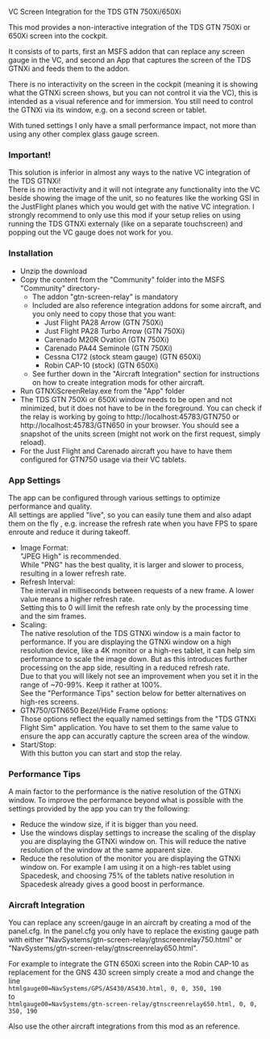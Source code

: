 VC Screen Integration for the TDS GTN 750Xi/650Xi

This mod provides a non-interactive integration of the TDS GTN 750Xi or 650Xi screen into the cockpit.

It consists of to parts, first an MSFS addon that can replace any screen gauge in the VC, and second an App that captures the screen of the TDS GTNXi and feeds them to the addon.

There is no interactivity on the screen in the cockpit (meaning it is showing what the GTNXi screen shows, but you can not control it via the VC), this is intended as a visual reference and for immersion. You still need to control the GTNXi via its window, e.g. on a second screen or tablet.

With tuned settings I only have a small performance impact, not more than using any other complex glass gauge screen.

### Important!
This solution is inferior in almost any ways to the native VC integration of the TDS GTNXi!  
There is no interactivity and it will not integrate any functionality into the VC beside showing the image of the unit, so no features like the working GSI in the JustFlight planes which you would get with the native VC integration.
I strongly recommend to only use this mod if your setup relies on using running the TDS GTNXi externaly (like on a separate touchscreen) and popping out the VC gauge does not work for you.

### Installation
* Unzip the download
* Copy the content from the "Community" folder into the MSFS "Community" directory-
	- The addon "gtn-screen-relay" is mandatory
	- Included are also reference integration addons for some aircraft, and you only need to copy those that you want:
		- Just Flight PA28 Arrow (GTN 750Xi)
		- Just Flight PA28 Turbo Arrow (GTN 750Xi)
		- Carenado M20R Ovation (GTN 750Xi)
		- Carenado PA44 Seminole (GTN 750Xi)
		- Cessna C172 (stock steam gauge) (GTN 650Xi)
		- Robin  CAP-10 (stock) (GTN 650Xi)
	- See further down in the "Aircraft Integration" section for instructions on how to create integration mods for other aircraft.
* Run GTNXiScreenRelay.exe from the "App" folder
* The TDS GTN 750Xi or 650Xi window needs to be open and not minimized, but it does not have to be in the foreground. You can check if the relay is working by going to http://localhost:45783/GTN750 or http://localhost:45783/GTN650 in your browser. You should see a snapshot of the units screen (might not work on the first request, simply reload).
* For the Just Flight and Carenado aircraft you have to have them configured for GTN750 usage via their VC tablets.

### App Settings
The app can be configured through various settings to optimize performance and quality.  
All settings are applied "live", so you can easily tune them and also adapt them on the fly , e.g. increase the refresh rate when you have FPS to spare enroute and reduce it during takeoff.

* Image Format:  
	"JPEG High" is recommended.  
	While "PNG" has the best quality, it is larger and slower to process, resulting in a lower refresh rate.
* Refresh Interval:  
	The interval in milliseconds between requests of a new frame. A lower value means a higher refresh rate.  
	Setting this to 0 will limit the refresh rate only by the processing time and the sim frames.
* Scaling:  
	The native resolution of the TDS GTNXi window is a main factor to performance. If you are displaying the GTNXi window on a high resolution device, like a 4K monitor or a high-res tablet, it can help sim performance to scale the image down. But as this introduces further processing on the app side, resulting in a reduced refresh rate.  
	Due to that you will likely not see an improvement when you set it in the range of ~70-99%. Keep it rather at 100%.  
	See the "Performance Tips" section below for better alternatives on high-res screens.
* GTN750/GTN650 Bezel/Hide Frame options:  
	Those options reflect the equally named settings from the "TDS GTNXi Flight Sim" application. You have to set them to the same value to ensure the app can accuratly capture the screen area of the window.
* Start/Stop:  
	With this button you can start and stop the relay.
	
### Performance Tips
A main factor to the performance is the native resolution of the GTNXi window. To improve the performance beyond what is possible with the settings provided by the app you can try the following:
* Reduce the window size, if it is bigger than you need.
* Use the windows display settings to increase the scaling of the display you are displaying the GTNXi window on. This will reduce the native resolution of the window at the same apparent size.
* Reduce the resolution of the monitor you are displaying the GTNXi window on. For example I am using it on a high-res tablet using Spacedesk, and choosing 75% of the tablets native resolution in Spacedesk already gives a good boost in performance.

### Aircraft Integration
You can replace any screen/gauge in an aircraft by creating a mod of the panel.cfg.
In the panel.cfg you only have to replace the existing gauge path with either "NavSystems/gtn-screen-relay/gtnscreenrelay750.html" or "NavSystems/gtn-screen-relay/gtnscreenrelay650.html".

For example to integrate the GTN 650Xi screen into the Robin CAP-10 as replacement for the GNS 430 screen simply create a mod and change the line  
`htmlgauge00=NavSystems/GPS/AS430/AS430.html, 0, 0, 350, 190`  
to  
`htmlgauge00=NavSystems/gtn-screen-relay/gtnscreenrelay650.html, 0, 0, 350, 190`  

Also use the other aircraft integrations from this mod as an reference.
